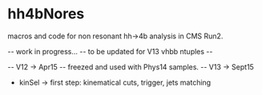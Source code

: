 # hh4bNores
macros and code for non resonant hh->4b analysis in CMS Run2.

-- work in progress...
-- to be updated for V13 vhbb ntuples --

-- V12 -> Apr15 -- freezed and used with Phys14 samples.
-- V13 -> Sept15

- kinSel -> first step: kinematical cuts, trigger, jets matching


